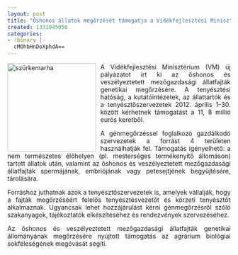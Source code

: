 ```yaml
---
layout: post
title: "Őshonos állatok megőrzését támogatja a Vidékfejlesztési Minisztérium"
created: 1331045056
categories:
- !binary |-
  cMOhbHnDoXphdA==
---
```

<p style="text-align: justify;"><img src="/sites/goldconsulting.eu/files/img/szurkemarha.jpg" alt="szürkemarha" title="szürkemarha" style="float:left;margin-right:10px;" height="200" width="200">A Vidékfejlesztési Minisztérium (VM) új pályázatot írt ki az őshonos és veszélyeztetett mezőgazdasági állatfajták genetikai megőrzésére. A tenyésztési hatóság, a kutatóintézetek, az állattartók és a tenyésztőszervezetek 2012. április 1-30. között kérhetnek támogatást a 11, 8 millió eurós keretből.</p><p style="text-align: justify;">A génmegőrzéssel foglalkozó gazdálkodó szervezetek a forrást 4 területen használhatják fel. Támogatás igényelhető: a nem természetes élőhelyen (pl. mesterséges termékenyítő állomáson) tartott állatok után, valamint az őshonos és veszélyeztetett mezőgazdasági állatfajták spermájának, embriójának vagy petesejtjének begyűjtésére, tárolására.</p><p style="text-align: justify;">Forráshoz juthatnak azok a tenyésztőszervezetek is, amelyek vállalják, hogy a fajták megőrzéséért felelős tenyésztésvezetőt és körzeti tenyésztőt alkalmaznak. Ugyancsak lehet hozzájárulást kérni génmegőrzésről szóló szakanyagok, tájékoztatók elkészítéséhez és rendezvények szervezéséhez.</p><p style="text-align: justify;">Az őshonos és veszélyeztetett mezőgazdasági állatfajták genetikai állományának megőrzésére nyújtott támogatás az agrárium biológiai sokféleségének megóvását segíti.</p>
